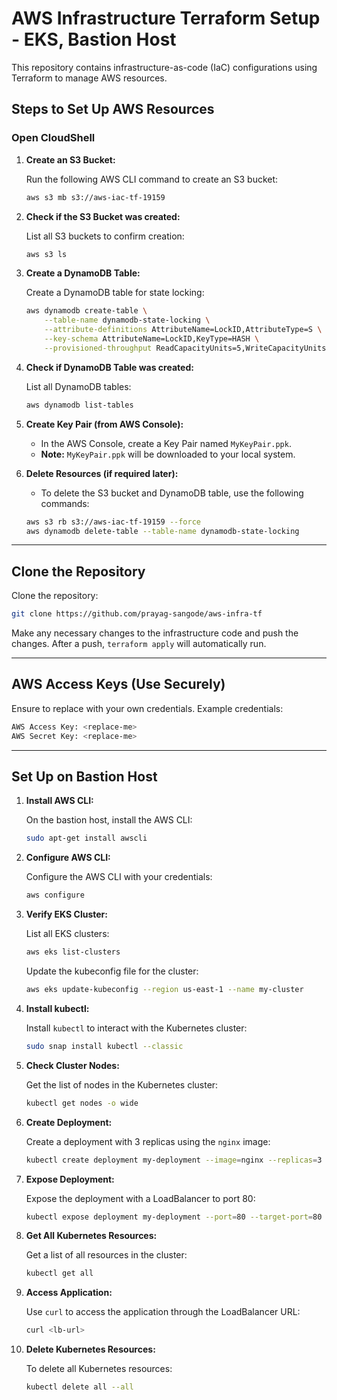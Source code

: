 # AWS Infrastructure Terraform Setup - EKS, Bastion Host

This repository contains infrastructure-as-code (IaC) configurations using Terraform to manage AWS resources.

## Steps to Set Up AWS Resources

### Open CloudShell

1. **Create an S3 Bucket:**

   Run the following AWS CLI command to create an S3 bucket:

   ```bash
   aws s3 mb s3://aws-iac-tf-19159
   ```

2. **Check if the S3 Bucket was created:**

   List all S3 buckets to confirm creation:

   ```bash
   aws s3 ls
   ```

3. **Create a DynamoDB Table:**

   Create a DynamoDB table for state locking:

   ```bash
   aws dynamodb create-table \
       --table-name dynamodb-state-locking \
       --attribute-definitions AttributeName=LockID,AttributeType=S \
       --key-schema AttributeName=LockID,KeyType=HASH \
       --provisioned-throughput ReadCapacityUnits=5,WriteCapacityUnits=5
   ```

4. **Check if DynamoDB Table was created:**

   List all DynamoDB tables:

   ```bash
   aws dynamodb list-tables
   ```

5. **Create Key Pair (from AWS Console):**

   - In the AWS Console, create a Key Pair named `MyKeyPair.ppk`.
   - **Note:** `MyKeyPair.ppk` will be downloaded to your local system.

6. **Delete Resources (if required later):**

   - To delete the S3 bucket and DynamoDB table, use the following commands:

   ```bash
   aws s3 rb s3://aws-iac-tf-19159 --force
   aws dynamodb delete-table --table-name dynamodb-state-locking
   ```

---

## Clone the Repository

Clone the repository:

```bash
git clone https://github.com/prayag-sangode/aws-infra-tf
```

Make any necessary changes to the infrastructure code and push the changes. After a push, `terraform apply` will automatically run.

---

## AWS Access Keys (Use Securely)

Ensure to replace with your own credentials. Example credentials:

```bash
AWS Access Key: <replace-me>
AWS Secret Key: <replace-me>
```

---

## Set Up on Bastion Host

1. **Install AWS CLI:**

   On the bastion host, install the AWS CLI:

   ```bash
   sudo apt-get install awscli
   ```

2. **Configure AWS CLI:**

   Configure the AWS CLI with your credentials:

   ```bash
   aws configure
   ```

3. **Verify EKS Cluster:**

   List all EKS clusters:

   ```bash
   aws eks list-clusters
   ```

   Update the kubeconfig file for the cluster:

   ```bash
   aws eks update-kubeconfig --region us-east-1 --name my-cluster
   ```

4. **Install kubectl:**

   Install `kubectl` to interact with the Kubernetes cluster:

   ```bash
   sudo snap install kubectl --classic
   ```

5. **Check Cluster Nodes:**

   Get the list of nodes in the Kubernetes cluster:

   ```bash
   kubectl get nodes -o wide
   ```

6. **Create Deployment:**

   Create a deployment with 3 replicas using the `nginx` image:

   ```bash
   kubectl create deployment my-deployment --image=nginx --replicas=3
   ```

7. **Expose Deployment:**

   Expose the deployment with a LoadBalancer to port 80:

   ```bash
   kubectl expose deployment my-deployment --port=80 --target-port=80 --type=LoadBalancer
   ```

8. **Get All Kubernetes Resources:**

   Get a list of all resources in the cluster:

   ```bash
   kubectl get all
   ```

9. **Access Application:**

   Use `curl` to access the application through the LoadBalancer URL:

   ```bash
   curl <lb-url>
   ```

10. **Delete Kubernetes Resources:**

    To delete all Kubernetes resources:

    ```bash
    kubectl delete all --all
    ```


